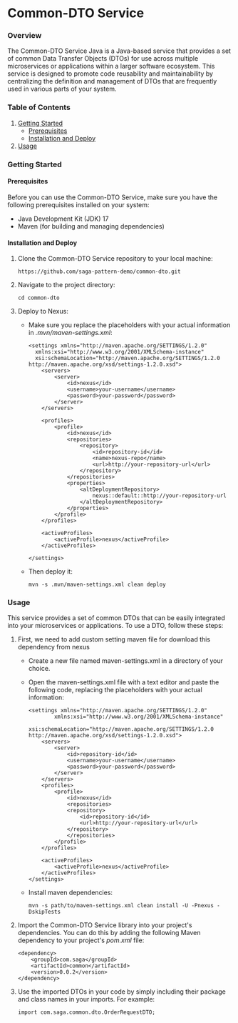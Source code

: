 # Common-DTO Service

### Overview

The Common-DTO Service Java is a Java-based service that provides a set of common Data Transfer Objects (DTOs) for use across multiple microservices or applications within a larger software ecosystem. This service is designed to promote code reusability and maintainability by centralizing the definition and management of DTOs that are frequently used in various parts of your system.

### Table of Contents

1. [Getting Started](#Getting-Started)
    - [Prerequisites](####Prerequisites)
    - [Installation and Deploy](####Installation-and-Deploy)
2. [Usage](#Usage)

### Getting Started

#### Prerequisites

Before you can use the Common-DTO Service, make sure you have the following prerequisites installed on your system:

-   Java Development Kit (JDK) 17
-   Maven (for building and managing dependencies)

#### Installation and Deploy

1. Clone the Common-DTO Service repository to your local machine:
    ```
    https://github.com/saga-pattern-demo/common-dto.git
    ```
2. Navigate to the project directory:
    ```
    cd common-dto
    ```
3. Deploy to Nexus:

    - Make sure you replace the placeholders with your actual information in _.mvn/maven-settings.xml_:

        ```
        <settings xmlns="http://maven.apache.org/SETTINGS/1.2.0"
          xmlns:xsi="http://www.w3.org/2001/XMLSchema-instance"
          xsi:schemaLocation="http://maven.apache.org/SETTINGS/1.2.0 http://maven.apache.org/xsd/settings-1.2.0.xsd">
            <servers>
                <server>
                    <id>nexus</id>
                    <username>your-username</username>
                    <password>your-password</password>
                </server>
            </servers>

            <profiles>
                <profile>
                    <id>nexus</id>
                    <repositories>
                        <repository>
                            <id>repository-id</id>
                            <name>nexus-repo</name>
                            <url>http://your-repository-url</url>
                        </repository>
                    </repositories>
                    <properties>
                        <altDeploymentRepository>
                            nexus::default::http://your-repository-url
                        </altDeploymentRepository>
                    </properties>
                </profile>
            </profiles>

            <activeProfiles>
                <activeProfile>nexus</activeProfile>
            </activeProfiles>

        </settings>
        ```

    - Then deploy it:
        ```
        mvn -s .mvn/maven-settings.xml clean deploy
        ```

### Usage

This service provides a set of common DTOs that can be easily integrated into your microservices or applications. To use a DTO, follow these steps:

1. First, we need to add custom setting maven file for download this dependency from nexus

    - Create a new file named maven-settings.xml in a directory of your choice.
    - Open the maven-settings.xml file with a text editor and paste the following code, replacing the placeholders with your actual information:

        ```
        <settings xmlns="http://maven.apache.org/SETTINGS/1.2.0"
                xmlns:xsi="http://www.w3.org/2001/XMLSchema-instance"
                xsi:schemaLocation="http://maven.apache.org/SETTINGS/1.2.0 http://maven.apache.org/xsd/settings-1.2.0.xsd">
            <servers>
                <server>
                    <id>repository-id</id>
                    <username>your-username</username>
                    <password>your-password</password>
                </server>
            </servers>
            <profiles>
                <profile>
                    <id>nexus</id>
                    <repositories>
                    <repository>
                        <id>repository-id</id>
                        <url>http://your-repository-url</url>
                    </repository>
                    </repositories>
                </profile>
            </profiles>

            <activeProfiles>
                <activeProfile>nexus</activeProfile>
            </activeProfiles>
        </settings>
        ```

    - Install maven dependencies:
        ```
        mvn -s path/to/maven-settings.xml clean install -U -Pnexus -DskipTests
        ```

2. Import the Common-DTO Service library into your project's dependencies. You can do this by adding the following Maven dependency to your project's _pom.xml_ file:
    ```
    <dependency>
        <groupId>com.saga</groupId>
        <artifactId>common</artifactId>
        <version>0.0.2</version>
    </dependency>
    ```
3. Use the imported DTOs in your code by simply including their package and class names in your imports. For example:
    ```
    import com.saga.common.dto.OrderRequestDTO;
    ```
